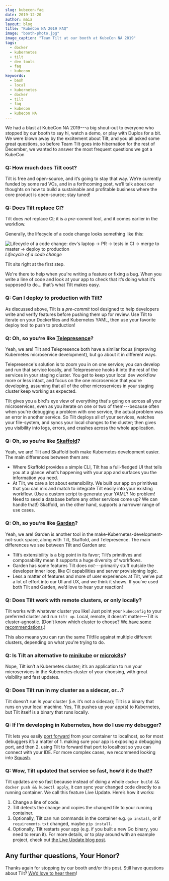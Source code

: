 ```yaml
---
slug: kubecon-faq
date: 2019-12-20
author: maia
layout: blog
title: "KubeCon NA 2019 FAQ"
image: "booth-photo.jpg"
image_caption: "Team Tilt at our booth at KubeCon NA 2019"
tags:
  - docker
  - kubernetes
  - tilt
  - dev tools
  - faq
  - kubecon
keywords:
  - bash
  - local
  - kubernetes
  - docker
  - tilt
  - faq
  - kubecon
  - kubecon NA
---
```

We had a blast at KubeCon NA 2019---a big shout-out to everyone who stopped by our booth to say
hi, watch a demo, or play with Duplos for a bit. We were blown away by the excitement about
Tilt, and you all asked some great questions, so before Team Tilt goes into hibernation for
the rest of December, we wanted to answer the most frequent questions we got a KubeCon

### Q: How much does Tilt cost?
Tilt is free and open-source, and it’s going to stay that way. We’re currently funded by some
rad VCs, and in a forthcoming post, we’ll talk about our thoughts on how to build a sustainable
and profitable business where the core product is open-source; stay tuned!

### Q: Does Tilt replace CI?
Tilt does _not_ replace CI; it is a _pre-commit_ tool, and it comes earlier in the workflow.

Generally, the lifecycle of a code change looks something like this:

![Lifecycle of a code change: dev's laptop -> PR -> tests in CI -> merge to master -> deploy to
 production](/assets/images/kubecon-faq/code-change.png)
 *Lifecycle of a code change*

Tilt sits right at the first step.

We're there to help when you're writing a feature or fixing a bug. When you write a line of code and
look at your app to check that it’s doing what it’s supposed to do... that’s what Tilt makes easy.

### Q: Can I deploy to production with Tilt?
As discussed above, Tilt is a _pre-commit_ tool designed to help developers write and verify
features before pushing them up for review. Use Tilt to iterate on your Dockerfiles and Kubernetes
YAML, then use your favorite deploy tool to push to production!

### Q: Oh, so you’re like [Telepresence](https://www.telepresence.io/)?
Yeah, we are! Tilt and Telepresence both have a similar focus (improving Kubernetes
microservice development), but go about it in different ways.

Telepresence's solution is to zoom you in on one service; you can develop and run that service
locally, and Telepresence hooks it into the rest of the services in your staging cluster. You
get to keep your local dev workflow more or less intact, and focus on the one microservice
that you're developing, assuming that all of the other microservices in your staging cluster
keep working as expected.

Tilt gives you a bird's eye view of everything that's going on across all your microservices,
even as you iterate on one or two of them---because often when you're debugging a problem with
one service, the actual problem was an error in another service. So Tilt deploys all of your
services, watches your file-system, and syncs your local changes to the cluster; then gives
you visibility into logs, errors, and crashes across the whole application.

### Q: Oh, so you’re like [Skaffold](https://skaffold.dev/)?
Yeah, we are! Tilt and Skaffold both make Kubernetes development easier. The main differences
 between them are:
- Where Skaffold provides a simple CLI, Tilt has a full-fledged UI that tells you at a glance what’s
happening with your app and surfaces you the information you need.
- At Tilt, we care a lot about extensibility. We built our app on primitives that you can mix and
match to integrate Tilt easily into your existing workflow. (Use a custom script to generate
your YAML? No problem! Need to seed a database before any other services come up? We can
handle that!) Skaffold, on the other hand, supports a narrower range of use cases.

### Q: Oh, so you’re like [Garden](https://garden.io/)?
Yeah, we are! Garden is another tool in the make-Kubernetes-development-not-suck space, along
with Tilt, Skaffold, and Telepresence. The main differences we see between Tilt and Garden are:
- Tilt’s extensibility is a big point in its favor; Tilt’s primitives and composability mean it
supports a huge diversity of workflows.
- Garden has some features Tilt does _not_---primarily stuff outside the developer inner loop, like
CI capabilities and server provisioning logic.
- Less a matter of features and more of user experience: at Tilt, we’ve put a lot of effort into
our UI and UX, and we think it shows. If you’ve used both Tilt and Garden, we’d love to hear your reaction!

### Q: Does Tilt work with remote clusters, or only locally?

Tilt works with whatever cluster you like! Just point your `kubeconfig` to your preferred cluster
and run `tilt up`. Local, remote, it doesn’t matter---Tilt is cluster-agnostic. (Don’t know which
cluster to choose?
[We have some recommendations](https://docs.tilt.dev/choosing_clusters.html).)

This also means you can run the same Tiltfile against multiple different clusters, depending on
what you're trying to do.

### Q: Is Tilt an alternative to [minikube](https://minikube.sigs.k8s.io/) or [microk8s](https://microk8s.io/)?
Nope, Tilt isn’t a Kubernetes cluster; it’s an application to run your microservices in the
Kubernetes cluster of your choosing, with great visibility and fast updates.

### Q: Does Tilt run in my cluster as a sidecar, or...?
Tilt doesn’t run _in_ your cluster (i.e. it’s not a sidecar); Tilt is a binary that runs on your
local machine. Yes, Tilt pushes up your app(s) to Kubernetes, but Tilt itself is a binary that
runs locally.

### Q: If I’m developing in Kubernetes, how do I use my debugger?
Tilt lets you easily [port forward](https://docs.tilt.dev/tutorial.html#step-3-watch-optional) from
your container to localhost, so for most debuggers it’s a matter of 1. making sure your app is
exposing a debugging port, and then 2. using Tilt to forward that port to localhost so you can
connect with your IDE. For more complex cases, we recommend looking into
[Squash](https://github.com/solo-io/squash).


### Q: Wow, Tilt updated that service so fast, how’d it do that!?
Tilt updates are so fast because instead of doing a whole `docker build && docker push && kubectl
apply`, it can sync your changed code directly to a running container. We call this
feature Live Update. Here’s how it works:
1. Change a line of code.
2. Tilt detects the change and copies the changed file to your running container.
3. Optionally, Tilt can run commands in the container e.g. `go install`, or if `requirements.txt`
changed, maybe `pip install`.
4. Optionally, Tilt restarts your app (e.g. if you built a new Go binary, you need to rerun it).
For more details, or to play around with an example project, check out
[the Live Update blog post](https://blog.tilt.dev/2019/04/02/fast-kubernetes-development-with-live-update.html).

## Any further questions, Your Honor?
Thanks again for stopping by our booth and/or this post. Still have questions about Tilt? [We’d
 love to hear them](https://tilt.dev/contact)!
